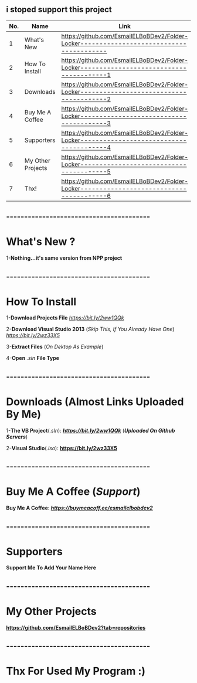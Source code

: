 ## i stoped support this project


| No.  | Name | Link |
| ------------- | ------------- | ------------- |
| 1  | What's New  | https://github.com/EsmailELBoBDev2/Folder-Locker----------------------------------------  |
| 2  | How To Install| https://github.com/EsmailELBoBDev2/Folder-Locker----------------------------------------1  |
| 3  | Downloads  | https://github.com/EsmailELBoBDev2/Folder-Locker----------------------------------------2  |
| 4  | Buy Me A Coffee  | https://github.com/EsmailELBoBDev2/Folder-Locker----------------------------------------3  |
| 5  | Supporters  | https://github.com/EsmailELBoBDev2/Folder-Locker----------------------------------------4  |
| 6  | My Other Projects  | https://github.com/EsmailELBoBDev2/Folder-Locker----------------------------------------5  |
| 7  | Thx!  | https://github.com/EsmailELBoBDev2/Folder-Locker----------------------------------------6  |
## ----------------------------------------
# What's New ?

1-**Nothing...it's same version from NPP project**

## ----------------------------------------
# How To Install

1-**Download Projects File** *https://bit.ly/2ww1QQk*

2-**Download Visual Studio 2013** (*Skip This, If You Already Have One*) *https://bit.ly/2wz33X5*

3-**Extract Files** (*On Dektop As Example*)

4-**Open** *.sin* **File Type**
## ----------------------------------------
# Downloads (Almost Links Uploaded By Me)

1-**The VB Project**(*.sln*): ***https://bit.ly/2ww1QQk*** (***Uploaded On Github Servers***)

2-**Visual Studio**(*.iso*): **https://bit.ly/2wz33X5**
## ----------------------------------------
# Buy Me A Coffee (*Support*)

**Buy Me A Coffee**: ***https://buymeacoff.ee/esmailelbobdev2***
## ----------------------------------------
# Supporters

**Support Me To Add Your Name Here**
## ----------------------------------------

# My Other Projects

**https://github.com/EsmailELBoBDev2?tab=repositories**
## ----------------------------------------

# Thx For Used My Program :)
